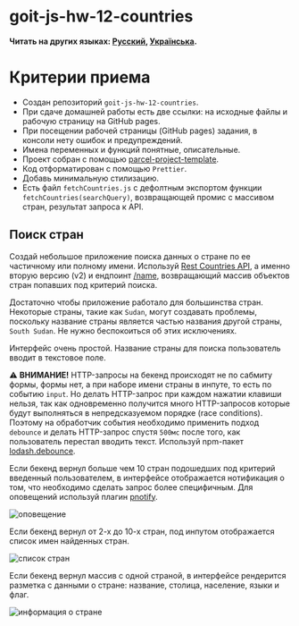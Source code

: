 # goit-js-hw-12-countries
**Читать на других языках: [Русский](README.md), [Українська](README.ua.md).**

# Критерии приема

- Создан репозиторий `goit-js-hw-12-countries`.
- При сдаче домашней работы есть две ссылки: на исходные файлы и рабочую
  страницу на GitHub pages.
- При посещении рабочей страницы (GitHub pages) задания, в консоли нету ошибок и
  предупреждений.
- Имена переменных и функций понятные, описательные.
- Проект собран с помощью
  [parcel-project-template](https://github.com/goitacademy/parcel-project-template).
- Код отформатирован с помощью `Prettier`.
- Добавь минимальную стилизацию.
- Есть файл `fetchCountries.js` с дефолтным экспортом функции
  `fetchCountries(searchQuery)`, возвращающей промис с массивом стран, результат
  запроса к API.

## Поиск стран

Создай небольшое приложение поиска данных о стране по ее частичному или полному
имени. Используй [Rest Countries API](https://restcountries.com/), а именно
вторую версию (v2) и ендпоинт
[/name](https://restcountries.com/#api-endpoints-v3-name), возвращающий массив
объектов стран попавших под критерий поиска.

Достаточно чтобы приложение работало для большинства стран. Некоторые страны,
такие как `Sudan`, могут создавать проблемы, поскольку название страны является
частью названия другой страны, `South Sudan`. Не нужно беспокоиться об этих
исключениях.

Интерфейс очень простой. Название страны для поиска пользователь вводит в
текстовое поле.

⚠️ **ВНИМАНИЕ!** HTTP-запросы на бекенд происходят не по сабмиту формы, формы
нет, а при наборе имени страны в инпуте, то есть по событию `input`. Но делать
HTTP-запрос при каждом нажатии клавиши нельзя, так как одновременно получится
много HTTP-запросов которые будут выполняться в непредсказуемом порядке (race
conditions). Поэтому на обработчик события необходимо применить подход
`debounce` и делать HTTP-запрос спустя `500мс` после того, как пользователь
перестал вводить текст. Используй npm-пакет
[lodash.debounce](https://www.npmjs.com/package/lodash.debounce).

Если бекенд вернул больше чем 10 стран подошедших под критерий введенный
пользователем, в интерфейсе отображается нотификация о том, что необходимо
сделать запрос более специфичным. Для оповещений используй плагин
[pnotify](https://github.com/sciactive/pnotify).

![оповещение](assets/query-prompt.png)

Если бекенд вернул от 2-х до 10-х стран, под инпутом отображается список имен
найденных стран.

![список стран](assets/country-list.png)

Если бекенд вернул массив с одной страной, в интерфейсе рендерится разметка с
данными о стране: название, столица, население, языки и флаг.

![информация о стране](assets/country-info.png)
